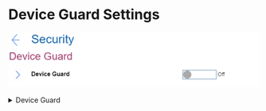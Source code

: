 # Device Guard Settings #
![](./img/deviceguard.png)

<details><summary>Device Guard</summary>

Whether to enable Microsoft (R) Device Guard.

!> To configure Device Guard, Supervisor Password must be set.

!> Device Guard is no longer available as a BIOS Setting starting with 2023 products.

Possible options:

1.	**Off** - Default.
2.	On

!>  When enabled, Intel Virtualization Technology, Intel VT-d Feature, Secure Boot and OS Optimized Defaults are automatically enabled.

!> Boot Order is restricted to customer image only.

?> This option requires additional confirmation.

| WMI Setting name | Values | Locked by SVP | AMD/Intel |
|:---|:---|:---|:---|
| DeviceGuard | Disable, Enable | Yes | Intel |

</details>